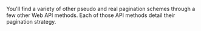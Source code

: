 You'll find a variety of other pseudo and real pagination schemes through a few other Web API methods.
Each of those API methods detail their pagination strategy.
